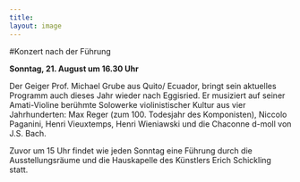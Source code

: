```yaml
---
title: 
layout: image
---
```


#Konzert nach der Führung

**Sonntag,  21. August um 16.30 Uhr** 

 
Der Geiger Prof. Michael Grube aus Quito/ Ecuador, bringt sein aktuelles Programm auch dieses Jahr wieder nach Eggisried. Er musiziert auf seiner Amati-Violine berühmte Solowerke violinistischer Kultur aus vier Jahrhunderten: Max Reger (zum 100. Todesjahr des Komponisten), Niccolo Paganini, Henri Vieuxtemps, Henri Wieniawski und die Chaconne d-moll von J.S. Bach. 

Zuvor um 15 Uhr findet wie jeden Sonntag eine Führung durch die Ausstellungsräume und die Hauskapelle des Künstlers Erich Schickling statt.
